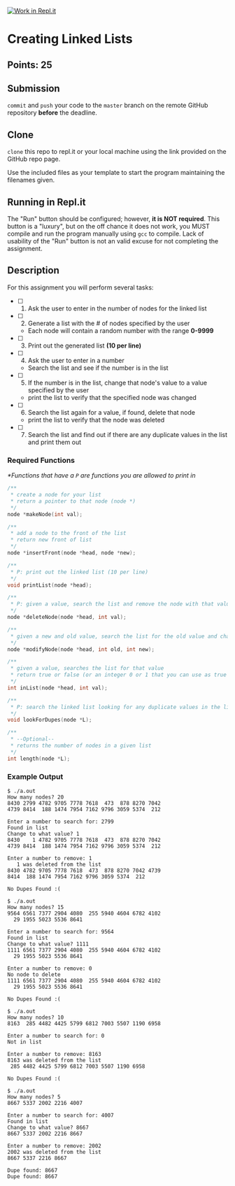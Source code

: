 [![Work in Repl.it](https://classroom.github.com/assets/work-in-replit-14baed9a392b3a25080506f3b7b6d57f295ec2978f6f33ec97e36a161684cbe9.svg)](https://classroom.github.com/online_ide?assignment_repo_id=3616655&assignment_repo_type=AssignmentRepo)
# Creating Linked Lists
## Points: 25

## Submission
`commit` and `push` your code to the `master` branch on the remote GitHub repository **before** the deadline.

## Clone
`clone` this repo to repl.it or your local machine using the link provided on the GitHub repo page.

Use the included files as your template to start the program maintaining the filenames given.

## Running in Repl.it
The "Run" button should be configured; however, **it is NOT required**. This button is a "luxury", but on the off chance it does not work, you MUST compile and run the program manually using `gcc` to compile. Lack of usability of the "Run" button is not an valid excuse for not completing the assignment.

## Description
For this assignment you will perform several tasks:

- [ ] 1. Ask the user to enter in the number of nodes for the linked list
- [ ] 2. Generate a list with the # of nodes specified by the user
	* Each node will contain a random number with the range **0-9999**
- [ ] 3. Print out the generated list **(10 per line)**
- [ ] 4. Ask the user to enter in a number
	* Search the list and see if the number is in the list
- [ ] 5. If the number is in the list, change that node's value to a value specified by the user
	* print the list to verify that the specified node was changed
- [ ] 6. Search the list again for a value, if found, delete that node
	* print the list to verify that the node was deleted
- [ ] 7. Search the list and find out if there are any duplicate values in the list and print them out


### Required Functions
_*Functions that have a `P` are functions you are allowed to print in_

```c
/**
 * create a node for your list
 * return a pointer to that node (node *)
 */  
node *makeNode(int val);

/**
 * add a node to the front of the list
 * return new front of list
 */
node *insertFront(node *head, node *new);

/**
 * P: print out the linked list (10 per line)
 */
void printList(node *head);

/**
 * P: given a value, search the list and remove the node with that value
 */
node *deleteNode(node *head, int val);

/**
 * given a new and old value, search the list for the old value and change it to the new one
 */
node *modifyNode(node *head, int old, int new);

/**
 * given a value, searches the list for that value
 * return true or false (or an integer 0 or 1 that you can use as true or false)
 */
int inList(node *head, int val);

/**
 * P: search the linked list looking for any duplicate values in the list
 */
void lookForDupes(node *L);

/**
 * --Optional--
 * returns the number of nodes in a given list
 */
int length(node *L);
```

### Example Output
```
$ ./a.out
How many nodes? 20
8430 2799 4782 9705 7778 7618  473  878 8270 7042 
4739 8414  188 1474 7954 7162 9796 3059 5374  212 

Enter a number to search for: 2799
Found in list
Change to what value? 1
8430    1 4782 9705 7778 7618  473  878 8270 7042 
4739 8414  188 1474 7954 7162 9796 3059 5374  212 

Enter a number to remove: 1
   1 was deleted from the list
8430 4782 9705 7778 7618  473  878 8270 7042 4739 
8414  188 1474 7954 7162 9796 3059 5374  212 

No Dupes Found :(
```

```
$ ./a.out
How many nodes? 15
9564 6561 7377 2904 4080  255 5940 4604 6782 4102 
  29 1955 5023 5536 8641 

Enter a number to search for: 9564
Found in list
Change to what value? 1111
1111 6561 7377 2904 4080  255 5940 4604 6782 4102 
  29 1955 5023 5536 8641 

Enter a number to remove: 0
No node to delete
1111 6561 7377 2904 4080  255 5940 4604 6782 4102 
  29 1955 5023 5536 8641 

No Dupes Found :(
```

```
$ ./a.out
How many nodes? 10
8163  285 4482 4425 5799 6812 7003 5507 1190 6958 

Enter a number to search for: 0
Not in list

Enter a number to remove: 8163
8163 was deleted from the list
 285 4482 4425 5799 6812 7003 5507 1190 6958 

No Dupes Found :(
```

```
$ ./a.out
How many nodes? 5
8667 5337 2002 2216 4007 

Enter a number to search for: 4007
Found in list
Change to what value? 8667
8667 5337 2002 2216 8667 

Enter a number to remove: 2002
2002 was deleted from the list
8667 5337 2216 8667 

Dupe found: 8667
Dupe found: 8667
```
